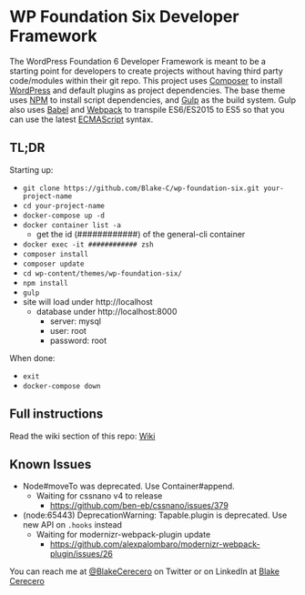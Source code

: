 # WP Foundation Six Developer Framework

The WordPress Foundation 6 Developer Framework is meant to be a starting point for developers to create projects without having third party code/modules within their git repo. This project uses [Composer](https://getcomposer.org/) to install [WordPress](https://wordpress.org/) and default plugins as project dependencies. The base theme uses [NPM](https://www.npmjs.com/) to install script dependencies, and [Gulp](http://gulpjs.com/) as the build system. Gulp also uses [Babel](http://babeljs.io/) and [Webpack](https://webpack.github.io/) to transpile ES6/ES2015 to ES5 so that you can use the latest [ECMAScript](https://en.wikipedia.org/wiki/ECMAScript) syntax.

## TL;DR

Starting up:

- `git clone https://github.com/Blake-C/wp-foundation-six.git your-project-name`
- `cd your-project-name`
- `docker-compose up -d`
- `docker container list -a`
	- get the id (############) of the general-cli container
- `docker exec -it ############ zsh`
- `composer install`
- `composer update`
- `cd wp-content/themes/wp-foundation-six/`
- `npm install`
- `gulp`
- site will load under http://localhost
	- database under http://localhost:8000
		- server: mysql
		- user: root
		- password: root

When done:

- `exit`
- `docker-compose down`

## Full instructions

Read the wiki section of this repo: [Wiki](https://github.com/Blake-C/wp-foundation-six/wiki)

## Known Issues

- Node#moveTo was deprecated. Use Container#append.
	- Waiting for cssnano v4 to release
		- https://github.com/ben-eb/cssnano/issues/379
- (node:65443) DeprecationWarning: Tapable.plugin is deprecated. Use new API on `.hooks` instead
	- Waiting for modernizr-webpack-plugin update
		- https://github.com/alexpalombaro/modernizr-webpack-plugin/issues/26

You can reach me at [@BlakeCerecero](https://twitter.com/BlakeCerecero) on Twitter or on LinkedIn at [Blake Cerecero](https://www.linkedin.com/in/blakecerecero/)

